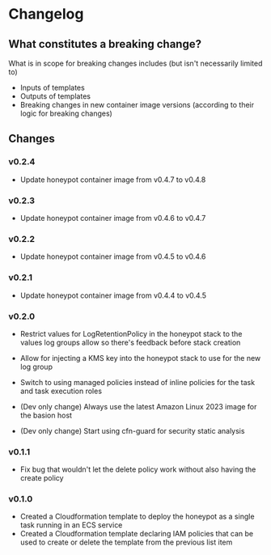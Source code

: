 # Changelog

## What constitutes a breaking change?

What is in scope for breaking changes includes (but isn't necessarily limited to)

- Inputs of templates
- Outputs of templates
- Breaking changes in new container image versions (according to their logic for breaking changes)

## Changes

### v0.2.4

- Update honeypot container image from v0.4.7 to v0.4.8

### v0.2.3

- Update honeypot container image from v0.4.6 to v0.4.7

### v0.2.2

- Update honeypot container image from v0.4.5 to v0.4.6

### v0.2.1

- Update honeypot container image from v0.4.4 to v0.4.5

### v0.2.0

- Restrict values for LogRetentionPolicy in the honeypot stack to the values log groups allow so there's feedback before stack creation
- Allow for injecting a KMS key into the honeypot stack to use for the new log group
- Switch to using managed policies instead of inline policies for the task and task execution roles

- (Dev only change) Always use the latest Amazon Linux 2023 image for the basion host
- (Dev only change) Start using cfn-guard for security static analysis

### v0.1.1

- Fix bug that wouldn't let the delete policy work without also having the create policy

### v0.1.0

- Created a Cloudformation template to deploy the honeypot as a single task running in an ECS service
- Created a Cloudformation template declaring IAM policies that can be used to create or delete the template from the previous list item
